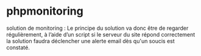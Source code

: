 # phpmonitoring
solution de monitoring : Le principe du solution va donc être de regarder régulièrement, à l’aide d’un script  si le serveur du site répond correctement
la solution faudra déclencher une alerte email dès qu'un soucis est constaté. 
<img src="http://appzeil.com/wp-content/uploads/2018/06/monitphp.png" alt=""/>
